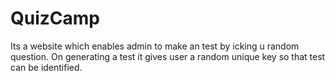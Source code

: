 # QuizCamp
Its a website which enables admin to make an test by icking u random question. On generating a test it gives user a random unique key so that test can be identified.
